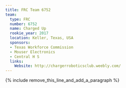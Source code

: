 ```yaml
---
title: FRC Team 6752
team:
  type: FRC
  number: 6752
  name: Charged Up
  rookie_year: 2017
  location: Keller, Texas, USA
  sponsors:
  - Texas Workforce Commission
  - Mouser Electronics
  - Central H S
  links:
    Website: http://chargerroboticsclub.weebly.com/
---
```


{% include remove_this_line_and_add_a_paragraph %}